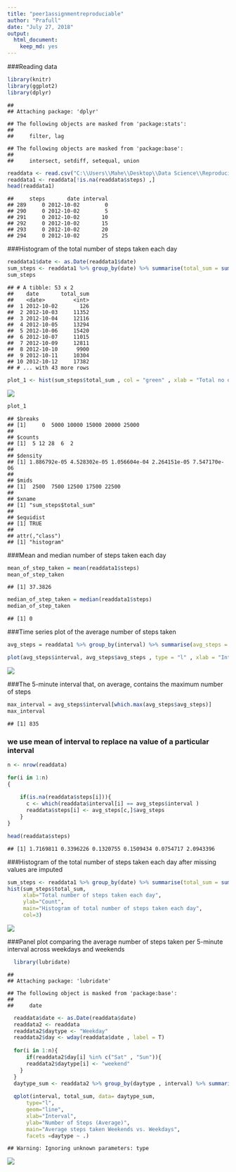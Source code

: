 ```yaml
---
title: "peer1assignmentreproduciable"
author: "Prafull"
date: "July 27, 2018"
output: 
  html_document: 
    keep_md: yes
---
```


###Reading data 

```r
library(knitr)
library(ggplot2)
library(dplyr)
```

```
## 
## Attaching package: 'dplyr'
```

```
## The following objects are masked from 'package:stats':
## 
##     filter, lag
```

```
## The following objects are masked from 'package:base':
## 
##     intersect, setdiff, setequal, union
```

```r
readdata <- read.csv("C:\\Users\\Mahe\\Desktop\\Data Science\\Reproducible-research\\project1\\activity.csv")
readdata1 <- readdata[!is.na(readdata$steps) ,]
head(readdata1)
```

```
##     steps       date interval
## 289     0 2012-10-02        0
## 290     0 2012-10-02        5
## 291     0 2012-10-02       10
## 292     0 2012-10-02       15
## 293     0 2012-10-02       20
## 294     0 2012-10-02       25
```

###Histogram of the total number of steps taken each day

```r
readdata1$date <- as.Date(readdata1$date)
sum_steps <- readdata1 %>% group_by(date) %>% summarise(total_sum = sum(steps))
sum_steps
```

```
## # A tibble: 53 x 2
##    date       total_sum
##    <date>         <int>
##  1 2012-10-02       126
##  2 2012-10-03     11352
##  3 2012-10-04     12116
##  4 2012-10-05     13294
##  5 2012-10-06     15420
##  6 2012-10-07     11015
##  7 2012-10-09     12811
##  8 2012-10-10      9900
##  9 2012-10-11     10304
## 10 2012-10-12     17382
## # ... with 43 more rows
```

```r
plot_1 <- hist(sum_steps$total_sum , col = "green" , xlab = "Total no of steps taken each day" , main = "Histogram of total no of steps taken each day")
```

![](peerassignment2_files/figure-html/unnamed-chunk-2-1.png)<!-- -->

```r
plot_1
```

```
## $breaks
## [1]     0  5000 10000 15000 20000 25000
## 
## $counts
## [1]  5 12 28  6  2
## 
## $density
## [1] 1.886792e-05 4.528302e-05 1.056604e-04 2.264151e-05 7.547170e-06
## 
## $mids
## [1]  2500  7500 12500 17500 22500
## 
## $xname
## [1] "sum_steps$total_sum"
## 
## $equidist
## [1] TRUE
## 
## attr(,"class")
## [1] "histogram"
```

###Mean and median number of steps taken each day

```r
mean_of_step_taken = mean(readdata1$steps)
mean_of_step_taken
```

```
## [1] 37.3826
```

```r
median_of_step_taken = median(readdata1$steps)
median_of_step_taken
```

```
## [1] 0
```

###Time series plot of the average number of steps taken


```r
avg_steps = readdata1 %>% group_by(interval) %>% summarise(avg_steps = mean(steps))

plot(avg_steps$interval, avg_steps$avg_steps , type = "l" , xlab = "Intervals" , ylab = "average steps")
```

![](peerassignment2_files/figure-html/unnamed-chunk-4-1.png)<!-- -->

###The 5-minute interval that, on average, contains the maximum number of steps

```r
max_interval = avg_steps$interval[which.max(avg_steps$avg_steps)]
max_interval
```

```
## [1] 835
```

### we use mean of interval to replace na value of a particular interval

```r
n <- nrow(readdata)

for(i in 1:n)
{
    
    if(is.na(readdata$steps[i])){
      c <- which(readdata$interval[i] == avg_steps$interval )
      readdata$steps[i] <- avg_steps[c,]$avg_steps
    }
}

head(readdata$steps)
```

```
## [1] 1.7169811 0.3396226 0.1320755 0.1509434 0.0754717 2.0943396
```
###Histogram of the total number of steps taken each day after missing values are imputed

```r
sum_steps <- readdata1 %>% group_by(date) %>% summarise(total_sum = sum(steps))
hist(sum_steps$total_sum, 
     xlab="Total number of steps taken each day", 
     ylab="Count", 
     main="Histogram of total number of steps taken each day",
     col=3)
```

![](peerassignment2_files/figure-html/unnamed-chunk-7-1.png)<!-- -->

###Panel plot comparing the average number of steps taken per 5-minute interval across weekdays and weekends

```r
  library(lubridate)
```

```
## 
## Attaching package: 'lubridate'
```

```
## The following object is masked from 'package:base':
## 
##     date
```

```r
  readdata$date <- as.Date(readdata$date)
  readdata2 <- readdata
  readdata2$daytype <- "Weekday"
  readdata2$day <- wday(readdata$date , label = T)
  
  for(i in 1:n){
      if(readdata2$day[i] %in% c("Sat" , "Sun")){
      readdata2$daytype[i] <- "weekend"
    }
  }
  daytype_sum <- readdata2 %>% group_by(daytype , interval) %>% summarize(total_sum = mean(steps))
  
  qplot(interval, total_sum, data= daytype_sum,
      type="l",
      geom="line",
      xlab="Interval",
      ylab="Number of Steps (Average)",
      main="Average steps taken Weekends vs. Weekdays",
      facets =daytype ~ .) 
```

```
## Warning: Ignoring unknown parameters: type
```

![](peerassignment2_files/figure-html/unnamed-chunk-8-1.png)<!-- -->














